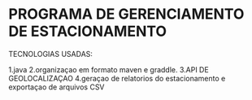 # PROGRAMA DE GERENCIAMENTO DE ESTACIONAMENTO 

TECNOLOGIAS USADAS:

1.java
2.organizaçao em formato maven e graddle.
3.API DE GEOLOCALIZAÇAO
4.geraçao de relatorios do estacionamento e exportaçao de arquivos CSV

